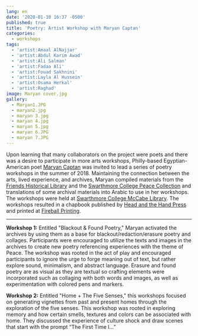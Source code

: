 ```yaml
---
lang: en
date: '2020-01-10 16:37 -0500'
published: true
title: 'Poetry: Artist Workshop with Maryan Captan'
categories:
  - workshops
tags:
  - 'artist:Amaal AlNajjar'
  - 'artist:Abdul Karim Awad'
  - 'artist:Ali Salman'
  - 'artist:Fadaa Ali'
  - 'artist:Fouad Sakhnini'
  - 'artist:Layla Al Hussein'
  - 'artist:Osama Herkal'
  - 'artist:Raghad'
image: Maryan cover.jpg
gallery:
  - Maryan1.JPG
  - maryan2.jpg
  - maryan 3.jpg
  - maryan 4.jpg
  - maryan 5.jpg
  - maryan 6.JPG
  - maryan 7.JPG
---
```

Upon learning that many collaborators on the project were poets and there was a desire to participate in more arts workshops, Philly-based Egyptian-American poet [Maryan Captan](https://thebodyinparts.tumblr.com/) was invited to lead a series of poetry workshops in the summer of 2018. Maintaining the connection between the arts, lived experience, and archives, Maryan compiled materials from the [Friends Historical Library](https://www.swarthmore.edu/friends-historical-library) and the [Swarthmore College Peace Collection](https://www.swarthmore.edu/library/peace/) and translations of some archival materials into Arabic to use in her workshops. The workshops were held at [Swarthmore College McCabe Library](https://www.swarthmore.edu/libraries/mccabe-library). The workshops resulted in a chapbook published by [Head and the Hand Press](https://www.theheadandthehand.com/) and printed at [Fireball Printing](https://fireballprinting.com/).

<hr/>

**Workshop 1:**
Entitled "Blackout & Found Poetry," Maryan activated the archives by using them as a base for blackout/redaction/erasure poetry and collages. Participants were encouraged to utilize the texts and images in the archives to create new poetry referencing experiences with the theme of Peace. 
The workshop was rooted in the act of play and encouraged participants to ignore the urge to forge meaning out of text, but rather explore sound, minimalism, and abstract language. Erasure and found poetry are as visual as they are textual so crafting elements were incorporated such as collaging with both words and images, as well as experimentation with colored pens and markers. 

**Workshop 2:**
Entitled "Home + The Five Senses," this workshops focused on generating vignettes from past and present homes through the exploration of the five senses. This workshop was rooted in exploring memory and how certain smells, textures and colors can be associated with home. They discussed the experience of culture shock and draw scenes that start with the prompt “The First Time I...” 




